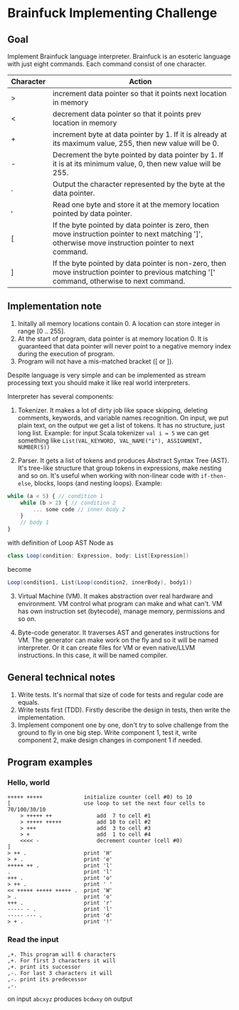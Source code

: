 # Brainfuck Implementing Challenge

## Goal

Implement Brainfuck language interpreter. Brainfuck is an esoteric language with just eight commands. Each command consist of one character.

| Character | Action |
|-----------|--------|
| >         | increment data pointer so that it points next location in memory       |
| <         | decrement data pointer so that it points prev location in memory       |
| +         | increment byte at data pointer by 1. If it is already at its maximum value, 255, then new value will be 0.        |
| -         | Decrement the byte pointed by data pointer by 1. If it is at its minimum value, 0, then new value will be 255.       |
| .         | Output the character represented by the byte at the data pointer.       |
| ,         | Read one byte and store it at the memory location pointed by data pointer.       |
| [         |  If the byte pointed by data pointer is zero, then move instruction pointer to next matching ']', otherwise move instruction pointer to next command.       |
| ]         | If the byte pointed by data pointer is non-zero, then move instruction pointer to previous matching '[' command, otherwise to next command.       |

## Implementation note

1. Initally all memory locations contain 0. A location can store integer in range [0 .. 255].
2. At the start of program, data pointer is at memory location 0. It is guaranteed that data pointer will never point to a negative memory index during the execution of program.
3. Program will not have a mis-matched bracket ([ or ]).

Despite language is very simple and can be implemented as stream processing text you should make it like real world interpreters.

Interpreter has several components:

1. Tokenizer. It makes a lot of dirty job like space skipping, deleting comments, keywords, and variable names recognition. On input, we put plain text, on the output we get a list of tokens. It has no structure, just long list. Example: for input Scala tokenizer `val i = 5` we can get something like `List(VAL_KEYWORD, VAL_NAME("i"), ASSIGNMENT, NUMBER(5))`

2. Parser. It gets a list of tokens and produces Abstract Syntax Tree (AST). It's tree-like structure that group tokens in expressions, make nesting and so on. It's useful when working with non-linear code with `if-then-else`, blocks, loops (and nesting loops). Example: 

```javascript
while (a < 5) { // condition 1
    while (b > 2) { // condition 2
        ... some code // inner body 2
    }
    // body 1
}
```

with definition of Loop AST Node as

```scala
class Loop(condition: Expression, body: List[Expression])
```
become
```scala
Loop(condition1, List(Loop(condition2, innerBody), body1))
```

3. Virtual Machine (VM). It makes abstraction over real hardware and environment. VM control what program can make and what can't. VM has own instruction set (bytecode), manage memory, permissions and so on.

4. Byte-code generator. It traverses AST and generates instructions for VM. The generator can make work on the fly and so it will be named interpreter. Or it can create files for VM or even native/LLVM instructions. In this case, it will be named compiler.

## General technical notes

1. Write tests. It's normal that size of code for tests and regular code are equals.
2. Write tests first (TDD). Firstly describe the design in tests, then write the implementation.
3. Implement component one by one, don't try to solve challenge from the ground to fly in one big step. Write component 1, test it, write component 2, make design changes in component 1 if needed.

## Program examples

### Hello, world

```brainfuck
+++++ +++++             initialize counter (cell #0) to 10
[                       use loop to set the next four cells to 70/100/30/10
    > +++++ ++              add  7 to cell #1
    > +++++ +++++           add 10 to cell #2
    > +++                   add  3 to cell #3
    > +                     add  1 to cell #4
    <<<< -                  decrement counter (cell #0)
]
> ++ .                  print 'H'
> + .                   print 'e'
+++++ ++ .              print 'l'
.                       print 'l'
+++ .                   print 'o'
> ++ .                  print ' '
<< +++++ +++++ +++++ .  print 'W'
> .                     print 'o'
+++ .                   print 'r'
----- - .               print 'l'
----- --- .             print 'd'
> + .                   print '!'
```

### Read the input

```brainfuck
,+. This program will 6 characters
,+. For first 3 characters it will
,+. print its successor
,-. For last 3 characters it will
,-. print its predecessor
,-.
```

on input `abcxyz` produces `bcdwxy` on output